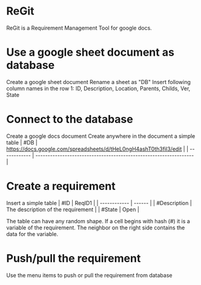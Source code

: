 # ReGit
ReGit is a Requirement Management Tool for google docs.

# Use a google sheet document as database
Create a google sheet document
Rename a sheet as "DB"
Insert following column names in the row 1: ID, Description, Location, Parents, Childs, Ver, State

# Connect to the database
Create a google docs document
Create anywhere in the document a simple table
| #DB          | https://docs.google.com/spreadsheets/d/tHeL0ngH4ashT0th3fil3/edit |
| ------------ | ----------------------------------------------------------------- |

# Create a requirement
Insert a simple table
| #ID          | ReqID1 |
| ------------ | ------ |
| #Description | The description of the requirement |
| #State       | Open   |

The table can have any random shape. If a cell begins with hash (#) it is a variable of the requirement. The neighbor on the right side contains the data for the variable.

# Push/pull the requirement
Use the menu items to push or pull the requirement from database
